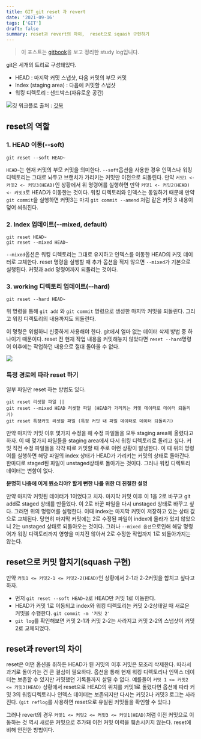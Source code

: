 ```yaml
---
title: GIT_git reset 과 revert
date: '2021-09-16'
tags: ['GIT']
draft: false
summary: reset과 revert의 차이,  reset으로 squash 구현하기
---
```


> 이 포스트는 [gitbook](https://git-scm.com/book/ko/v2)을 보고 정리한 study log입니다.

git은 세개의 트리로 구성돼있다.

- HEAD : 마지막 커밋 스냅샷, 다음 커밋의 부모 커밋
- Index (staging area) : 다음에 커밋할 스냅샷
- 워킹 디렉토리 : 샌드박스(자유로운 공간)

![깃 워크플로](https://git-scm.com/book/en/v2/images/reset-workflow.png) 출처 : [깃북](https://git-scm.com/book/ko/v2/Git-%EB%8F%84%EA%B5%AC-Reset-%EB%AA%85%ED%99%95%ED%9E%88-%EC%95%8C%EA%B3%A0-%EA%B0%80%EA%B8%B0)

## reset의 역할

### 1. HEAD 이동(--soft)

```
git reset --soft HEAD~
```

`HEAD~`는 현재 커밋의 부모 커밋을 의미한다. `--soft`옵션을 사용한 경우 인덱스나 워킹 디렉토리는 그대로 놔두고 브랜치가 가리키는 커밋만 이전으로 되돌린다. 만약 `커밋1 <- 커밋2 <- 커밋3(HEAD)`인 상황에서 위 명령어를 실행하면 만약 `커밋1 <- 커밋2(HEAD) <- 커밋3`로 HEAD가 이동한는 것이다. 워킹 디렉토리와 인덱스는 동일하기 때문에 만약 `git commit`을 실행하면 커밋3는 마치 `git commit --amend` 처럼 같은 커밋 3 내용이 덮어 씌워진다.

### 2. Index 업데이트(--mixed, default)

```
git reset HEAD~
git reset --mixed HEAD~
```

`--mixed`옵션은 워킹 디렉토리는 그대로 유지하고 인덱스를 이동한 HEAD의 커밋 데이터로 교체한다. reset 명령을 실행할 때 추가 옵션을 적지 않으면 `--mixed`가 기본으로 실행된다. 커밋과 add 명령어까지 되돌리는 것이다.

### 3. working 디렉토리 업데이트(--hard)

```
git reset --hard HEAD~
```

위 명령을 통해 `git add` 와 `git commit` 명령으로 생성한 마지막 커밋을 되돌린다. 그리고 워킹 디렉토리의 내용까지도 되돌린다.

이 명령은 위험하니 신중하게 사용해야 한다. git에서 얼마 없는 데이터 삭제 방법 중 하나이기 때문이다. reset 전 현재 작업 내용을 커밋해놓지 않았다면 `reset --hard`명령어 이후에는 작업하던 내용으로 절대 돌아올 수 없다.

![](https://blog.kakaocdn.net/dn/8Eb7o/btqAN396L0G/wlczLcAozoncW4JVepUTvk/img.png)

### 특정 경로에 따라 reset 하기

일부 파일만 reset 하는 방법도 있다.

```
git reset 리셋할 파일 ||
git reset --mixed HEAD 리셋할 파일 (HEAD가 가리키는 커밋 데이터로 데이터 되돌리기)
git reset 특정커밋 리셋할 파일 (특정 커밋 내 파일 데이터로 데이터 되돌리기)
```

만약 마지막 커밋 이후 몇가지 수정을 해 수정 파일들을 모두 staging area에 올렸다고 하자. 이 때 몇가지 파일들을 staging area에서 다시 워킹 디렉토리로 돌리고 싶다. 커밋 직전 수정 파일들을 각각 따로 커밋할 때 주로 이런 상황이 발생한다. 이 때 위의 명령어를 실행하면 해당 파일의 index 상태가 HEAD가 가리키는 커밋의 상태로 돌아간다. 한마디로 staged된 파일이 unstaged상태로 돌아가는 것이다. 그러나 워킹 디렉토리 데이터는 변함이 없다.

**분명히 나중에 이게 뭔소리야? 할게 뻔한 나를 위한 더 친절한 설명**

만약 마지막 커밋된 데이터가 1이었다고 치자. 마지막 커밋 이후 이 1을 2로 바꾸고 git add로 staged 상태를 만들었다. 이 2로 바꾼 파일을 다시 unstaged 상태로 바꾸고 싶다. 그러면 위의 명령어를 실행한다. 이때 index는 마지막 커밋이 저장하고 있는 상태 값으로 교체된다. 당연히 마지막 커밋에는 2로 수정된 파일이 index에 올라가 있지 않았으니 2는 unstaged 상태로 되돌아오는 것이다. 그러나 `--mixed 옵션`으로인해 해당 명령어가 워킹 디렉토리까지 영향을 미치진 않아서 2로 수정한 작업까지 1로 되돌아가지는 않는다.

## reset으로 커밋 합치기(squash 구현)

만약 `커밋1 <= 커밋2-1 <= 커밋2-2(HEAD)`인 상황에서 2-1과 2-2커밋을 합치고 싶다고 하자.

- 먼저 `git reset --soft HEAD~2`로 HEAD만 커밋 1로 이동한다.
- HEAD가 커밋 1로 이동되고 index와 워킹 디렉토리는 커밋 2-2상태일 때 새로운 커밋을 수행한다. `git commit -m '커밋 2'`
- `git log`를 확인해보면 커밋 2-1과 커밋 2-2는 사라지고 커밋 2-2의 스냅샷이 커밋 2로 교체되었다.

## reset과 revert의 차이

reset은 어떤 옵션을 취하든 HEAD가 된 커밋의 이후 커밋은 모조리 삭제한다. 따라서 과거로 돌아가는 건 큰 결심이 필요하다. 옵션을 통해 현재 워킹 디렉토리나 인덱스 데이터는 보존할 수 있지만 커밋했던 기록들까지 살릴 수 없다. 예를들어 `커밋 1 <= 커밋2 <= 커밋3(HEAD)` 상황에서 reset으로 HEAD의 위치를 커밋1로 돌렸다면 옵션에 따라 커밋 3의 워킹디렉토리나 인덱스 데이터는 보존되지만 다시는 커밋2나 커밋3 로그는 사라진다. (`git reflog`를 사용하면 reset으로 유실된 커밋들을 확인할 수 있다.)

그러나 revert의 경우 `커밋1 <= 커밋2 <= 커밋3 <= 커밋1(HEAD)`처럼 이전 커밋으로 이동하는 것 역시 새로운 커밋으로 추가돼 이전 커밋 이력을 훼손시키지 않는다. reset에 비해 안전한 방법이다.
